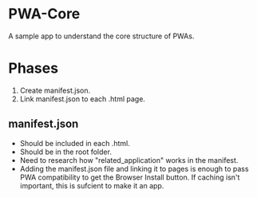 # PWA-Core
 A sample app to understand the core structure of PWAs.

# Phases
1. Create manifest.json.  
2. Link manifest.json to each .html page.

## manifest.json
- Should be included in each .html. 
- Should be in the root folder. 
- Need to research how "related_application" works in the manifest.
- Adding the manifest.json file and linking it to pages is enough to pass PWA compatibility to get the Browser Install button. If caching isn't important, this is sufcient to make it an app. 

